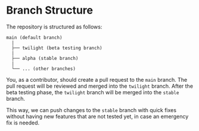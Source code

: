 
# Branch Structure

The repository is structured as follows:

```
main (default branch) 
  |
  ├── twilight (beta testing branch)
  |
  ├── alpha (stable branch)
  |
  └── ... (other branches)
```

You, as a contributor, should create a pull request to the `main` branch. The pull request will be reviewed and merged into the `twilight` branch. After the beta testing phase, the `twilight` branch will be merged into the `stable` branch.

This way, we can push changes to the `stable` branch with quick fixes without having new features that are not tested yet, in case an emergency fix is needed.
